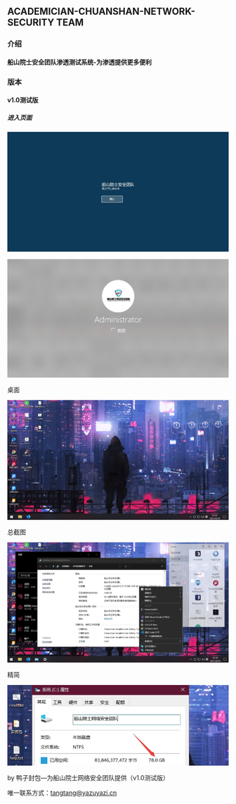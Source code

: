 ## ACADEMICIAN-CHUANSHAN-NETWORK-SECURITY TEAM

### 介绍

#### 船山院士安全团队渗透测试系统-为渗透提供更多便利

### 版本

#### v1.0测试版

##### 进入页面

![进入页面](/1.jpg)

![进入页面2](/2.jpg)

桌面

![桌面](/5.jpg)

总截图

![拉跨截图](/4.jpg)

精简

![精简](/3.jpg)

by 鸭子封包—为船山院士网络安全团队提供（v1.0测试版）

唯一联系方式：tangtang@yazuyazi.cn
